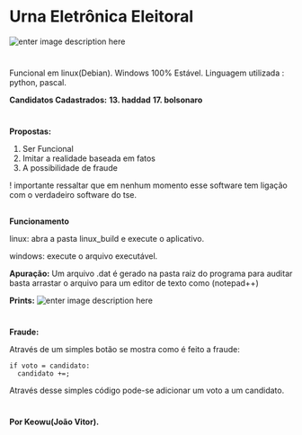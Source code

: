 # Urna Eletrônica Eleitoral

![enter image description here](https://i.imgur.com/gjTQvws.jpg)



#

Funcional em linux(Debian).
Windows 100% Estável.
Linguagem utilizada : python, pascal. 

**Candidatos Cadastrados:**
**13. haddad**
**17. bolsonaro**

#
**Propostas:**

 1. Ser Funcional
 2. Imitar a realidade baseada em fatos
 3. A possibilidade de fraude
 
! importante ressaltar que em nenhum momento esse software tem ligação com o verdadeiro software do tse.

##
**Funcionamento**

linux: abra a pasta linux_build e execute o aplicativo.

windows: execute o arquivo executável.

**Apuração:**
Um arquivo .dat é gerado na pasta raiz do programa para auditar basta arrastar o arquivo para um editor de texto como (notepad++)

**Prints:**
![enter image description here](https://i.imgur.com/hfb0c7Z.png)

#
**Fraude:**

Através de um simples botão se mostra como é feito a fraude:

    if voto = candidato:
      candidato +=;
    
Através desse simples código pode-se adicionar um voto a um candidato.

#
**Por Keowu(João Vitor).**
